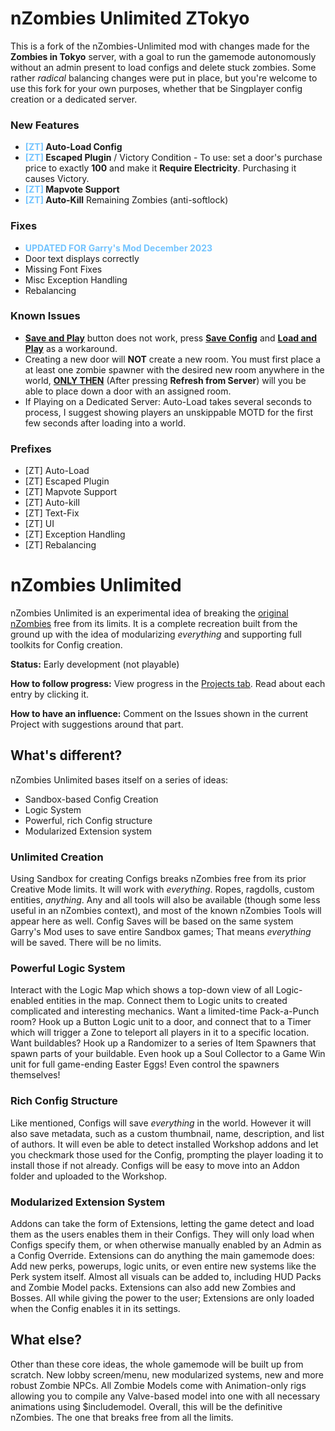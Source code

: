 # nZombies Unlimited ZTokyo
This is a fork of the nZombies-Unlimited mod with changes made for the **Zombies in Tokyo** server, with a goal to run the gamemode autonomously without an admin present to load configs and delete stuck zombies. Some rather *radical* balancing changes were put in place, but you're welcome to use this fork for your own purposes, whether that be Singplayer config creation or a dedicated server.

### New Features
* **<span style="color:#74C4FF">[ZT]</span> Auto-Load Config**
* **<span style="color:#74C4FF">[ZT]</span> Escaped Plugin** / Victory Condition - To use: set a door's purchase price to exactly **100** and make it **Require Electricity**. Purchasing it causes Victory.
* **<span style="color:#74C4FF">[ZT]</span> Mapvote Support**
* **<span style="color:#74C4FF">[ZT]</span> Auto-Kill** Remaining Zombies (anti-softlock)

### Fixes
* **<span style="color:#74C4FF">UPDATED FOR Garry's Mod December 2023</span>**
* Door text displays correctly
* Missing Font Fixes
* Misc Exception Handling
* Rebalancing

### Known Issues
* <u>**Save and Play**</u> button does not work, press <u>**Save Config**</u> and <u>**Load and Play**</u> as a workaround.
* Creating a new door will **NOT** create a new room. You must first place a at least one zombie spawner with the desired new room anywhere in the world, <u>**ONLY THEN**</u> (After pressing **Refresh from Server**) will you be able to place down a door with an assigned room.
* If Playing on a Dedicated Server: Auto-Load takes several seconds to process, I suggest showing players an unskippable MOTD for the first few seconds after loading into a world.

### Prefixes
* [ZT] Auto-Load
* [ZT] Escaped Plugin
* [ZT] Mapvote Support
* [ZT] Auto-kill
* [ZT] Text-Fix
* [ZT] UI
* [ZT] Exception Handling
* [ZT] Rebalancing

# nZombies Unlimited
nZombies Unlimited is an experimental idea of breaking the [original nZombies](https://github.com/Zet0rz/nzombies) free from its limits. It is a complete recreation built from the ground up with the idea of modularizing _everything_ and supporting full toolkits for Config creation.

**Status:** Early development (not playable)

**How to follow progress:** View progress in the [Projects tab](https://github.com/Zet0rz/nZombies-Unlimited/projects). Read about each entry by clicking it.

**How to have an influence:** Comment on the Issues shown in the current Project with suggestions around that part.

## What's different?
nZombies Unlimited bases itself on a series of ideas:
- Sandbox-based Config Creation
- Logic System
- Powerful, rich Config structure
- Modularized Extension system

### Unlimited Creation
Using Sandbox for creating Configs breaks nZombies free from its prior Creative Mode limits. It will work with _everything_. Ropes, ragdolls, custom entities, _anything_. Any and all tools will also be available (though some less useful in an nZombies context), and most of the known nZombies Tools will appear here as well. Config Saves will be based on the same system Garry's Mod uses to save entire Sandbox games; That means _everything_ will be saved. There will be no limits.

### Powerful Logic System
Interact with the Logic Map which shows a top-down view of all Logic-enabled entities in the map. Connect them to Logic units to created complicated and interesting mechanics. Want a limited-time Pack-a-Punch room? Hook up a Button Logic unit to a door, and connect that to a Timer which will trigger a Zone to teleport all players in it to a specific location. Want buildables? Hook up a Randomizer to a series of Item Spawners that spawn parts of your buildable. Even hook up a Soul Collector to a Game Win unit for full game-ending Easter Eggs! Even control the spawners themselves!

### Rich Config Structure
Like mentioned, Configs will save _everything_ in the world. However it will also save metadata, such as a custom thumbnail, name, description, and list of authors. It will even be able to detect installed Workshop addons and let you checkmark those used for the Config, prompting the player loading it to install those if not already. Configs will be easy to move into an Addon folder and uploaded to the Workshop.

### Modularized Extension System
Addons can take the form of Extensions, letting the game detect and load them as the users enables them in their Configs. They will only load when Configs specify them, or when otherwise manually enabled by an Admin as a Config Override. Extensions can do anything the main gamemode does: Add new perks, powerups, logic units, or even entire new systems like the Perk system itself. Almost all visuals can be added to, including HUD Packs and Zombie Model packs. Extensions can also add new Zombies and Bosses. All while giving the power to the user; Extensions are only loaded when the Config enables it in its settings.

## What else?
Other than these core ideas, the whole gamemode will be built up from scratch. New lobby screen/menu, new modularized systems, new and more robust Zombie NPCs. All Zombie Models come with Animation-only rigs allowing you to compile any Valve-based model into one with all necessary animations using $includemodel. Overall, this will be the definitive nZombies. The one that breaks free from all the limits.
